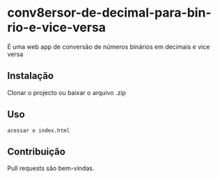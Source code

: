 # conv8ersor-de-decimal-para-bin-rio-e-vice-versa

É uma web app de conversão de números binários em decimais e vice versa

## Instalação

Clonar o projecto ou baixar o arquivo .zip

## Uso

```
acessar o index.html

```


## Contribuição
Pull requests são bem-vindas. 
